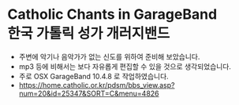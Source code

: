 # Catholic Chants in GarageBand<br>한국 가톨릭 성가 개러지밴드
* 주변에 악기나 음악가가 없는 신도를 위하여 준비해 보았습니다.
* mp3 등에 비해서는 보다 자유롭게 편집할 수 있을 것으로 생각되었습니다.
* 주로 OSX GarageBand 10.4.8 로 작업하였습니다.
* https://home.catholic.or.kr/pdsm/bbs_view.asp?num=20&id=25347&SORT=C&menu=4826
